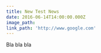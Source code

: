 ```yaml
---
title: New Test News
date: 2016-06-14T14:00:00.000Z
image_path:
link_path: 'http://www.google.com'
---
```



Bla bla bla

&nbsp;